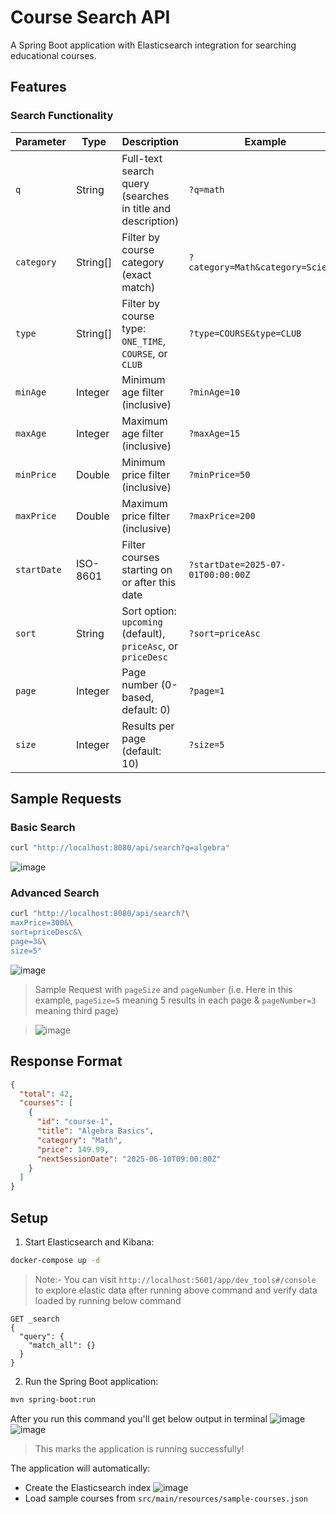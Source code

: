 # Course Search API

A Spring Boot application with Elasticsearch integration for searching educational courses.

## Features

### Search Functionality

| Parameter   | Type     | Description                                                   | Example                           |
|-------------|----------|---------------------------------------------------------------|-----------------------------------|
| `q`         | String   | Full-text search query (searches in title and description)    | `?q=math`                         |
| `category`  | String[] | Filter by course category (exact match)                       | `?category=Math&category=Science` |
| `type`      | String[] | Filter by course type: `ONE_TIME`, `COURSE`, or `CLUB`        | `?type=COURSE&type=CLUB`          |
| `minAge`    | Integer  | Minimum age filter (inclusive)                                | `?minAge=10`                      |
| `maxAge`    | Integer  | Maximum age filter (inclusive)                                | `?maxAge=15`                      |
| `minPrice`  | Double   | Minimum price filter (inclusive)                              | `?minPrice=50`                    |
| `maxPrice`  | Double   | Maximum price filter (inclusive)                              | `?maxPrice=200`                   |
| `startDate` | ISO-8601 | Filter courses starting on or after this date                 | `?startDate=2025-07-01T00:00:00Z` |
| `sort`      | String   | Sort option: `upcoming` (default), `priceAsc`, or `priceDesc` | `?sort=priceAsc`                  |
| `page`      | Integer  | Page number (0-based, default: 0)                             | `?page=1`                         |
| `size`      | Integer  | Results per page (default: 10)                                | `?size=5`                         |

## Sample Requests

### Basic Search
```bash
curl "http://localhost:8080/api/search?q=algebra"
```
![image](./docs/sample-req-1.png)

### Advanced Search
```bash
curl "http://localhost:8080/api/search?\
maxPrice=300&\
sort=priceDesc&\
page=3&\
size=5"
```
![image](./docs/sample-req-2.png)

>Sample Request with `pageSize` and `pageNumber` (i.e. Here in this example, `pageSize=5` meaning 5 results in each page & `pageNumber=3` meaning third page)

>![image](./docs/sample-req-3.png)

## Response Format
```json
{
  "total": 42,
  "courses": [
    {
      "id": "course-1",
      "title": "Algebra Basics",
      "category": "Math",
      "price": 149.99,
      "nextSessionDate": "2025-06-10T09:00:00Z"
    }
  ]
}
```

## Setup

1. Start Elasticsearch and Kibana:
```bash
docker-compose up -d
```
> Note:- You can visit `http://localhost:5601/app/dev_tools#/console` to explore elastic data after running above command and verify data loaded by running below command

```curl
GET _search
{
  "query": {
    "match_all": {}
  }
}
```
2. Run the Spring Boot application:
```bash
mvn spring-boot:run
```
After you run this command you'll get below output in terminal
![image](./docs/running-app-1.png)
![image](./docs/running-app-2.png)

>This marks the application is running successfully!

The application will automatically:
- Create the Elasticsearch index
![image](./docs/elastic-index.png)
- Load sample courses from `src/main/resources/sample-courses.json`